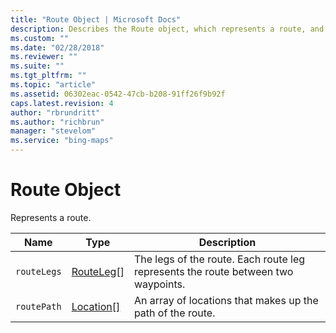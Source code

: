 ```yaml
---
title: "Route Object | Microsoft Docs"
description: Describes the Route object, which represents a route, and provides descriptions for each of its properties.
ms.custom: ""
ms.date: "02/28/2018"
ms.reviewer: ""
ms.suite: ""
ms.tgt_pltfrm: ""
ms.topic: "article"
ms.assetid: 06302eac-0542-47cb-b208-91ff26f9b92f
caps.latest.revision: 4
author: "rbrundritt"
ms.author: "richbrun"
manager: "stevelom"
ms.service: "bing-maps"
---
```


# Route Object

Represents a route.

| Name	      | Type        | Description                                                                             |
|-------------|-------------|-----------------------------------------------------------------------------------------|
| `routeLegs` |	[RouteLeg](routeleg-object.md)[]	|The legs of the route. Each route leg represents the route between two waypoints. |
| `routePath` | [Location\[\]](../../map-control-api/location-class.md) | An array of locations that makes up the path of the route.